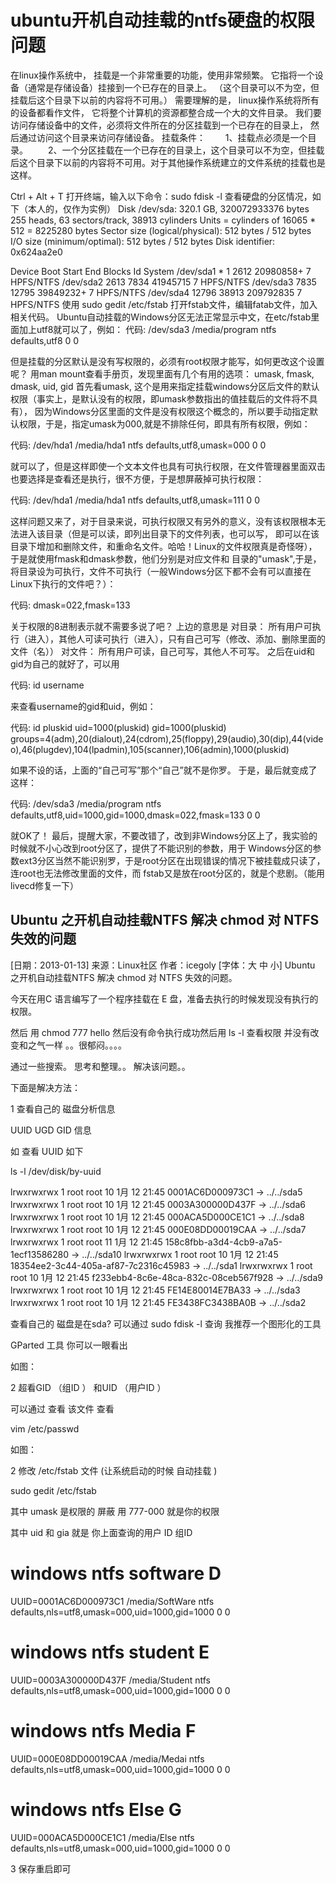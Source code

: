 # ubuntu开机自动挂载的ntfs硬盘的权限问题


在linux操作系统中， 挂载是一个非常重要的功能，使用非常频繁。 它指将一个设备（通常是存储设备）挂接到一个已存在的目录上。 （这个目录可以不为空，但挂载后这个目录下以前的内容将不可用。） 需要理解的是， linux操作系统将所有的设备都看作文件， 它将整个计算机的资源都整合成一个大的文件目录。 我们要访问存储设备中的文件，必须将文件所在的分区挂载到一个已存在的目录上， 然后通过访问这个目录来访问存储设备。
挂载条件：
　　1、挂载点必须是一个目录。
　　2、一个分区挂载在一个已存在的目录上，这个目录可以不为空，但挂载后这个目录下以前的内容将不可用。对于其他操作系统建立的文件系统的挂载也是这样。

Ctrl + Alt + T 打开终端，输入以下命令：sudo fdisk -l
查看硬盘的分区情况，如下（本人的，仅作为实例）
Disk /dev/sda: 320.1 GB, 320072933376 bytes
255 heads, 63 sectors/track, 38913 cylinders
Units = cylinders of 16065 * 512 = 8225280 bytes
Sector size (logical/physical): 512 bytes / 512 bytes
I/O size (minimum/optimal): 512 bytes / 512 bytes
Disk identifier: 0x624aa2e0

   Device Boot      Start         End      Blocks   Id  System
/dev/sda1   *           1        2612    20980858+   7  HPFS/NTFS
/dev/sda2            2613        7834    41945715    7  HPFS/NTFS
/dev/sda3            7835       12795    39849232+   7  HPFS/NTFS
/dev/sda4           12796       38913   209792835    7  HPFS/NTFS
使用 sudo gedit /etc/fstab 打开fstab文件，编辑fatab文件，加入相关代码。
Ubuntu自动挂载的Windows分区无法正常显示中文，在etc/fstab里面加上utf8就可以了，例如：
代码:
/dev/sda3       /media/program     ntfs    defaults,utf8        0       0

但是挂载的分区默认是没有写权限的，必须有root权限才能写，如何更改这个设置呢？
用man mount查看手册页，发现里面有几个有用的选项：
umask, fmask, dmask, uid, gid
首先看umask, 这个是用来指定挂载windows分区后文件的默认权限（事实上，是默认没有的权限，即umask参数指出的值挂载后的文件将不具有），
因为Windows分区里面的文件是没有权限这个概念的，所以要手动指定默认权限，于是，指定umask为000,就是不排除任何，即具有所有权限，例如：

代码:
/dev/hda1       /media/hda1     ntfs    defaults,utf8,umask=000        0       0

就可以了，但是这样即使一个文本文件也具有可执行权限，在文件管理器里面双击也要选择是查看还是执行，很不方便，于是想屏蔽掉可执行权限：

代码:
/dev/hda1       /media/hda1     ntfs    defaults,utf8,umask=111        0       0

这样问题又来了，对于目录来说，可执行权限又有另外的意义，没有该权限根本无法进入该目录（但是可以读，即列出目录下的文件列表，也可以写，
即可以在该目录下增加和删除文件，和重命名文件。哈哈！Linux的文件权限真是奇怪呀），于是就使用fmask和dmask参数，他们分别是对应文件和
目录的"umask",于是，将目录设为可执行，文件不可执行（一般Windows分区下都不会有可以直接在Linux下执行的文件吧？）：

代码:
dmask=022,fmask=133

关于权限的8进制表示就不需要多说了吧？
上边的意思是
对目录：
所有用户可执行（进入），其他人可读可执行（进入），只有自己可写（修改、添加、删除里面的文件（名））
对文件：
所有用户可读，自己可写，其他人不可写。
之后在uid和gid为自己的就好了，可以用

代码:
id username

来查看username的gid和uid，例如：

代码:
id pluskid
uid=1000(pluskid) gid=1000(pluskid) groups=4(adm),20(dialout),24(cdrom),25(floppy),29(audio),30(dip),44(video),46(plugdev),104(lpadmin),105(scanner),106(admin),1000(pluskid)

如果不设的话，上面的“自己可写”那个“自己”就不是你罗。
于是，最后就变成了这样：

代码:
/dev/sda3      /media/program    ntfs    defaults,utf8,uid=1000,gid=1000,dmask=022,fmask=133     0       0

就OK了！
最后，提醒大家，不要改错了，改到非Windows分区上了，我实验的时候就不小心改到root分区了，提供了不能识别的参数，用于 Windows分区的参数ext3分区当然不能识别罗，于是root分区在出现错误的情况下被挂载成只读了，连root也无法修改里面的文件，而 fstab又是放在root分区的，就是个悲剧。（能用livecd修复一下）



## Ubuntu 之开机自动挂载NTFS 解决 chmod 对 NTFS 失效的问题
[日期：2013-01-13]	来源：Linux社区  作者：icegoly	[字体：大 中 小]
Ubuntu 之开机自动挂载NTFS 解决 chmod 对 NTFS 失效的问题。

今天在用C 语言编写了一个程序挂载在 E 盘，准备去执行的时候发现没有执行的权限。

然后  用 chmod  777  hello  然后没有命令执行成功然后用  ls -l 查看权限 并没有改变和之气一样 。。很郁闷。。。。

通过一些搜索。 思考和整理。。  解决该问题。。

下面是解决方法：

1  查看自己的  磁盘分析信息

UUID      UGD    GID    信息

如  查看 UUID  如下

ls -l /dev/disk/by-uuid

lrwxrwxrwx 1 root root 10  1月 12 21:45 0001AC6D000973C1 -> ../../sda5
lrwxrwxrwx 1 root root 10  1月 12 21:45 0003A300000D437F -> ../../sda6
lrwxrwxrwx 1 root root 10  1月 12 21:45 000ACA5D000CE1C1 -> ../../sda8
lrwxrwxrwx 1 root root 10  1月 12 21:45 000E08DD00019CAA -> ../../sda7
lrwxrwxrwx 1 root root 11  1月 12 21:45 158c8fbb-a3d4-4cb9-a7a5-1ecf13586280 -> ../../sda10
lrwxrwxrwx 1 root root 10  1月 12 21:45 18354ee2-3c44-405a-af87-7c2316c45983 -> ../../sda1
lrwxrwxrwx 1 root root 10  1月 12 21:45 f233ebb4-8c6e-48ca-832c-08ceb567f928 -> ../../sda9
lrwxrwxrwx 1 root root 10  1月 12 21:45 FE14E80014E7BA33 -> ../../sda3
lrwxrwxrwx 1 root root 10  1月 12 21:45 FE3438FC3438BA0B -> ../../sda2

查看自己的  磁盘是在sda?  可以通过  sudo fdisk -l 查询  我推荐一个图形化的工具 

GParted 工具  你可以一眼看出

如图：



2 超看GID  （组ID ） 和UID （用户ID ）

可以通过  查看 该文件  查看

vim /etc/passwd

如图：



2 修改  /etc/fstab 文件  (让系统启动的时候 自动挂载 )

sudo gedit /etc/fstab

其中  umask  是权限的  屏蔽  用  777-000 就是你的权限

其中  uid  和 gia  就是 你上面查询的用户 ID 组ID

# windows ntfs  software D
UUID=0001AC6D000973C1 /media/SoftWare          ntfs    defaults,nls=utf8,umask=000,uid=1000,gid=1000        0      0
# windows ntfs  student  E
UUID=0003A300000D437F /media/Student          ntfs    defaults,nls=utf8,umask=000,uid=1000,gid=1000        0      0
# windows ntfs  Media  F
UUID=000E08DD00019CAA /media/Medai            ntfs    defaults,nls=utf8,umask=000,uid=1000,gid=1000        0      0
# windows ntfs  Else  G
UUID=000ACA5D000CE1C1 /media/Else            ntfs    defaults,nls=utf8,umask=000,uid=1000,gid=1000        0      0

3 保存重启即可